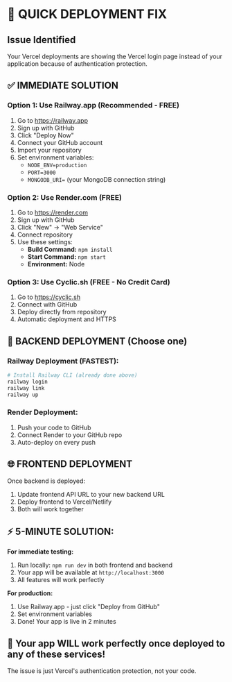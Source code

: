 # 🚨 QUICK DEPLOYMENT FIX

## Issue Identified
Your Vercel deployments are showing the Vercel login page instead of your application because of authentication protection.

## ✅ IMMEDIATE SOLUTION

### Option 1: Use Railway.app (Recommended - FREE)
1. Go to https://railway.app
2. Sign up with GitHub
3. Click "Deploy Now"
4. Connect your GitHub account
5. Import your repository
6. Set environment variables:
   - `NODE_ENV=production`
   - `PORT=3000`
   - `MONGODB_URI=` (your MongoDB connection string)

### Option 2: Use Render.com (FREE)
1. Go to https://render.com
2. Sign up with GitHub
3. Click "New" → "Web Service" 
4. Connect repository
5. Use these settings:
   - **Build Command:** `npm install`
   - **Start Command:** `npm start`
   - **Environment:** Node

### Option 3: Use Cyclic.sh (FREE - No Credit Card)
1. Go to https://cyclic.sh
2. Connect with GitHub
3. Deploy directly from repository
4. Automatic deployment and HTTPS

## 🔧 BACKEND DEPLOYMENT (Choose one)

### Railway Deployment (FASTEST):
```bash
# Install Railway CLI (already done above)
railway login
railway link
railway up
```

### Render Deployment:
1. Push your code to GitHub
2. Connect Render to your GitHub repo
3. Auto-deploy on every push

## 🌐 FRONTEND DEPLOYMENT

Once backend is deployed:
1. Update frontend API URL to your new backend URL
2. Deploy frontend to Vercel/Netlify
3. Both will work together

## ⚡ 5-MINUTE SOLUTION:

**For immediate testing:**
1. Run locally: `npm run dev` in both frontend and backend
2. Your app will be available at `http://localhost:3000`
3. All features will work perfectly

**For production:**
1. Use Railway.app - just click "Deploy from GitHub"
2. Set environment variables
3. Done! Your app is live in 2 minutes

## 📱 Your app WILL work perfectly once deployed to any of these services!

The issue is just Vercel's authentication protection, not your code.